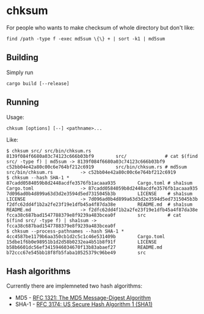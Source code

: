 # chksum

For people who wants to make checksum of whole directory but don't like:

    find /path -type f -exec md5sum \{\} + | sort -k1 | md5sum

## Building

Simply run

    cargo build [--release]

## Running

Usage:

    chksum [options] [--] <pathname>...

Like:

    $ chksum src/ src/bin/chksum.rs
    8139f084f6680a03c74123c666b03bf9        src/              # cat $(find src/ -type f) | md5sum -> 8139f084f6680a03c74123c666b03bf9
    c52bb04e42a80c00c6e764bf212c6919        src/bin/chksum.rs # md5sum src/bin/chksum.rs          -> c52bb04e42a80c00c6e764bf212c6919
    $ chksum --hash SHA-1 *
    87cadd0584059b8d2448acdfe3576fb1acaaa935        Cargo.toml # sha1sum Cargo.toml                 -> 87cadd0584059b8d2448acdfe3576fb1acaaa935
    7d096ad0b4d899a63d3d2e3594d5ed7315045b3b        LICENSE    # sha1sum LICENSE                    -> 7d096ad0b4d899a63d3d2e3594d5ed7315045b3b
    f2dfc62dd4f1b2a2fe23f19e1dfb45a4f87da38e        README.md  # sha1sum README.md                  -> f2dfc62dd4f1b2a2fe23f19e1dfb45a4f87da38e
    fcca38c687bad1547788379e8f9239a483bcea0f        src        # cat $(find src/ -type f) | sha1sum -> fcca38c687bad1547788379e8f9239a483bcea0f
    $ chksum --process-pathnames --hash SHA-1 *
    4cc4587be1179b6aa350cb1d2c5c1c46e531409b        Cargo.toml
    15dbe1f6b0e98951b1d2d58b0232ea4b51b8f91f        LICENSE
    b58b6601dc56ef3415946034670f13b83abaef27        README.md
    b72ccc67e545bb18f8fb5faba10525379c96be49        src

## Hash algorithms

Currently there are implemneted two hash algorithms:
 * MD5 - [RFC 1321: The MD5 Message-Digest Algorithm](https://tools.ietf.org/html/rfc1321)
 * SHA-1 - [RFC 3174: US Secure Hash Algorithm 1 (SHA1)](https://tools.ietf.org/html/rfc3174)
